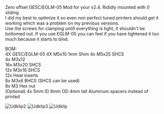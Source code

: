 Zero offset GE5C/EGLM-05 Mod for your v2.4. Rididly mounted with 0 sliding  
I did my best to optimize it so even non perfect tuned printers should get it working which was a problem on my previous versions.  
Use the screws for clamping untill everything is tight, it shouldn't be bottomed out. If you use EGLM-05 you can feel if you have tightened it too much because it starts to bind.

BOM:  
4X GE5C/EGLM-05
4X M5x10 1mm Shim
4x M5x25 SHCS  
4x M3x12  
16x M3x20 SHCS  
12x M3x16 SHCS  
12x Heat inserts  
8x M3x6 BHCS (SHCS can be used)  
8x M3 Hex nut  
(Optional) 4x 5mm ID 8mm OD 4mm tall Aluminum spacers instead of printed


![Udklip2](https://github.com/TorxFighter/Voron-Mods/assets/58269052/e9b537e6-c038-431b-886f-ccd1ea9e8e4a)
![Udklip3](https://github.com/TorxFighter/Voron-Mods/assets/58269052/eea95f11-9604-4ab8-b40c-991dae819881)
![Udklip](https://github.com/TorxFighter/Voron-Mods/assets/58269052/6252fbee-5b82-464d-9237-96e4dc4485ad)
